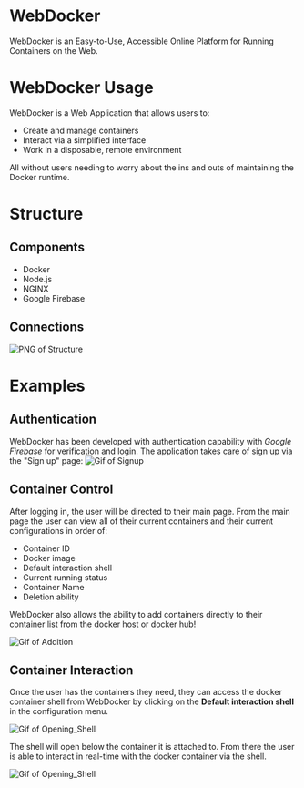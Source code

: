 # WebDocker

WebDocker is an Easy-to-Use, Accessible Online Platform for Running Containers on the Web.

# WebDocker Usage
WebDocker is a Web Application that allows users to:
* Create and manage containers
* Interact via a simplified interface
* Work in a disposable, remote environment

All without users needing to worry about the ins and outs of maintaining the Docker runtime.

# Structure
## Components
* Docker
* Node.js
* NGINX
* Google Firebase

## Connections
![PNG of Structure](https://github.com/bremwhit/WebDocker/blob/master/READMEimgs/WebDocker_Structure.png)

# Examples

## Authentication
WebDocker has been developed with authentication capability with *Google Firebase* for verification and login. The application takes care of sign up via the "Sign up" page:
![Gif of Signup](https://github.com/bremwhit/WebDocker/blob/master/READMEimgs/signup.gif)

## Container Control
After logging in, the user will be directed to their main page. From the main page the user can view all of their current containers and their current configurations in order of:

* Container ID
* Docker image
* Default interaction shell
* Current running status
* Container Name
* Deletion ability

WebDocker also allows the ability to add containers directly to their container list from the docker host or docker hub!

![Gif of Addition](https://github.com/bremwhit/WebDocker/blob/master/READMEimgs/addition.gif)

## Container Interaction
Once the user has the containers they need, they can access the docker container shell from WebDocker by clicking on the **Default interaction shell** in the configuration menu.  

![Gif of Opening_Shell](https://github.com/bremwhit/WebDocker/blob/master/READMEimgs/shell_open.gif)

The shell will open below the container it is attached to. From there the user is able to interact in real-time with the docker container via the shell.

![Gif of Opening_Shell](https://github.com/bremwhit/WebDocker/blob/master/READMEimgs/realtime_shell.gif)


